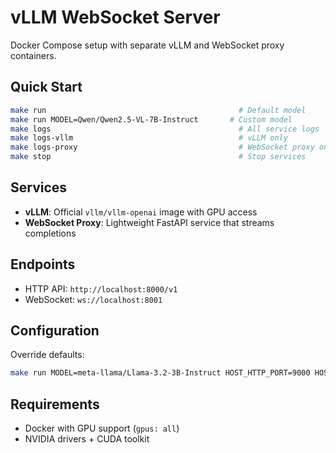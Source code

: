 # vLLM WebSocket Server

Docker Compose setup with separate vLLM and WebSocket proxy containers. 

## Quick Start

```bash
make run                                           # Default model
make run MODEL=Qwen/Qwen2.5-VL-7B-Instruct       # Custom model
make logs                                          # All service logs
make logs-vllm                                     # vLLM only
make logs-proxy                                    # WebSocket proxy only
make stop                                          # Stop services
```

## Services

- **vLLM**: Official `vllm/vllm-openai` image with GPU access
- **WebSocket Proxy**: Lightweight FastAPI service that streams completions

## Endpoints

- HTTP API: `http://localhost:8000/v1`
- WebSocket: `ws://localhost:8001`

## Configuration

Override defaults:
```bash
make run MODEL=meta-llama/Llama-3.2-3B-Instruct HOST_HTTP_PORT=9000 HOST_WS_PORT=9001
```

## Requirements

- Docker with GPU support (`gpus: all`)
- NVIDIA drivers + CUDA toolkit

